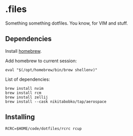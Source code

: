 # .files
Something something dotfiles. You know, for VIM and stuff.

## Dependencies
Install [homebrew](https://brew.sh).

Add homebrew to current session:
```
eval "$(/opt/homebrew/bin/brew shellenv)"
```

List of dependencies:
```
brew install nvim
brew install rcm
brew install zellij
brew install --cask nikitabobko/tap/aerospace
```

## Installing
```
RCRC=$HOME/code/dotfiles/rcrc rcup
```
